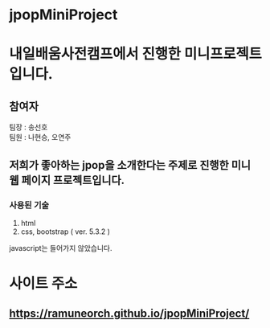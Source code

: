 # jpopMiniProject

# 내일배움사전캠프에서 진행한 미니프로젝트입니다.

## 참여자

팀장 : 송선호 <br/>
팀원 : 나현승, 오연주

## 저희가 좋아하는 jpop을 소개한다는 주제로 진행한 미니 웹 페이지 프로젝트입니다.

### 사용된 기술

1. html
2. css, bootstrap ( ver. 5.3.2 )

javascript는 들어가지 않았습니다.

# 사이트 주소
## https://ramuneorch.github.io/jpopMiniProject/
